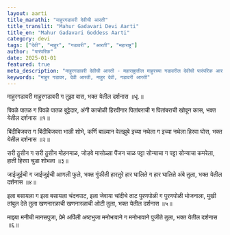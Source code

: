 ```yaml
---
layout: aarti
title_marathi: "माहुरगडावरी देवीची आरती"
title_translit: "Mahur Gadavari Devi Aarti"
title_en: "Mahur Gadavari Goddess Aarti"
category: devi
tags: ["देवी", "माहुर", "गडावरी", "आरती", "महाराष्ट्र"]
author: "पारंपरिक"
date: 2025-01-01
featured: true
meta_description: "माहुरगडावरी देवीची आरती - महाराष्ट्रातील माहुरच्या गडावरील देवीची पारंपरिक आरती"
keywords: "माहुर गडावर, देवी आरती, माहुर देवी, गडावरी आरती"
---
```


माहुरगडावरी माहुरगडावरी ग तुझा वास, भक्त येतील दर्शनास ॥धृ.॥

पिवळे पातळ ग पिवळे पातळ बुट्टेदार, अंगी काचोळी हिरवीगार
पितांबराची ग पितांबराची खोवून कास, भक्त येतील दर्शनास ॥१॥

बिंदीबिजवरा ग बिंदीबिजवरा भाळी शोभे, कर्णि बाळ्यान वेलझुबे
इच्या नथेला ग इच्या नथेला हिरवा घोस, भक्त येतील दर्शनास ॥२॥

सरी ठुसीन ग सरी ठुसीन मोहनमाळ, जोडवे मासोळ्य़ा पैंजन चाळ
पट्टा सोन्याचा ग पट्टा सोन्याचा कमरेला, हाती हिरवा चुडा शोभला ॥३॥

जाईजुईची ग जाईजुईची आणली फुले, भक्त गुंफीती हारतुरे
हार घालिते ग हार घालिते अंबे तुला, भक्त येतील दर्शनास ॥४॥

इला बसायला ग इला बसायला चंदनपाट, इला जेवाया चांदीचे ताट
पुरणपोळी ग पुरणपोळी भोजनाला, मुखी तांबुल देते तुला
खणनारळाची खणनारळाची ओटी तुला, भक्त येतील दर्शनास ॥५॥

माझ्या मनीची मानसपुजा, प्रेमे अर्पिली अष्टभुजा
मनोभावाने ग मनोभावाने पुजीते तुला, भक्त येतील दर्शनास ॥६॥
